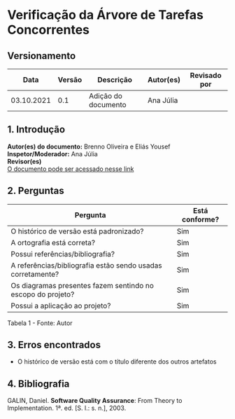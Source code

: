 # Verificação da Árvore de Tarefas Concorrentes

## Versionamento

| Data       | Versão | Descrição           | Autor(es) | Revisado por |
| ---------- | ------ | ------------------- | --------- | ------------ |
| 03.10.2021 | 0.1    | Adição do documento | Ana Júlia |              |

## 1. Introdução

<b>Autor(es) do documento:</b> Brenno Oliveira e Eliás Yousef <br>
<b>Inspetor/Moderador:</b> Ana Júlia <br>
<b>Revisor(es)</b>  <br>
<a href="https://interacao-humano-computador.github.io/2021.1-Semob-DF/#/pages/analiseDeTarefa">O documento pode ser acessado nesse link</a>

## 2. Perguntas

| Pergunta                                                    | Está conforme? |
| ----------------------------------------------------------- | -------------- |
| O histórico de versão está padronizado?                     | Sim            |
| A ortografia está correta?                                  | Sim            |
| Possui referências/bibliografia?                            | Sim            |
| A referências/bibliografia estão sendo usadas corretamente? | Sim            |
| Os diagramas presentes fazem sentindo no escopo do projeto? | Sim            |
| Possui a aplicação ao projeto?                              | Sim            |


Tabela 1 - Fonte: Autor

## 3. Erros encontrados

- O histórico de versão está com o título diferente dos outros artefatos

## 4. Bibliografia

GALIN, Daniel. <b>Software Quality Assurance</b>: From Theory to Implementation. 1ª. ed. [S. l.: s. n.], 2003.
